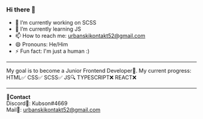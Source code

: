 ### Hi there 👋

- 🔭 I’m currently working on SCSS
- 🌱 I’m currently learning JS
- 📫 How to reach me: urbanskikontakt52@gmail.com
- 😄 Pronouns: He/Him
- ⚡ Fun fact: I'm just a human :)

---

My goal is to become a Junior Frontend Developer💼.
My current progress:
HTML✅
CSS✅
SCSS✅
JS🔍
TYPESCRIPT❌
REACT❌

---

**🎇Contact**
<br>
Discord🏹: Kubson#4669
<br>
Mail📩: urbanskikontakt52@gmail.com
